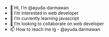 - 👋 Hi, I’m @ayuda-darmawan
- 👀 I’m interested in web developer
- 🌱 I’m currently learning javascript
- 💞️ I’m looking to collaborate on web developer
- 📫 How to reach me ig - @ayuda.darmawan

<!---
ayuda-darmawan/ayuda-darmawan is a ✨ special ✨ repository because its `README.md` (this file) appears on your GitHub profile.
You can click the Preview link to take a look at your changes.
--->
